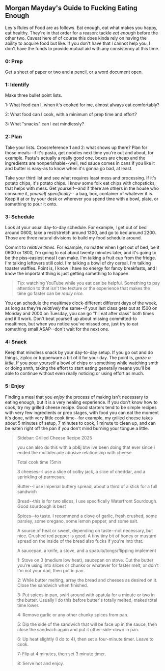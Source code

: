 ## Morgan Mayday's Guide to Fucking Eating Enough

Ley's Rules of Food are as follows. Eat enough, eat what makes you happy, eat healthy. They're in that order for a reason: tackle _eat enough_ before the other two. Caveat here of of course this does kinda rely on having the ability to acquire food but like. If you don't have that I cannot help you, I don't have the funds to provide mutual aid with any consistency at this time.

### 0: Prep
Get a sheet of paper or two and a pencil, or a word document open.

### 1: Identify
Make three bullet point lists. 

  1: What food can I, when it's cooked for me, almost always eat comfortably?
  
  2: What food can I cook, with a minimum of prep time and effort?
  
  3: What "snacks" can I eat mindlessly?

### 2: Plan
Take your lists. Crossreference 1 and 2: what shows up there? Plan for those meals--if it's pasta, get noodles next time you're out and about, for example. Pasta's actually a really good one, boxes are cheap and the ingredients are nonperishable--well, red sauce comes in cans if you like it and butter is easy-as to know when it's gonna go bad, at least.

Take your third list and see what requires least mess and processing. If it's potato chips, it's potato chips. I know some folk eat chips with chopsticks, that helps with mess. Get yourself--and if there are others in the house who consume it, _yourself specifically--_ a bag, box, container of whatever it is. Keep it at or by your desk or wherever you spend time with a bowl, plate, or something to pour it onto.

### 3: Schedule
Look at your usual day-to-day schedule. For example, I get out of bed around 0600, take a rest/stretch around 1300, and go to bed around 2200. Those are three natural divisions to build my food schedule around. 

Commit to _relative times._ For example, no matter when I get out of bed, be it 0600 or 1800, I'm going to eat about twenty minutes later, and it's going to be the piss-easiest meal I can make. I'm talking a fruit cup from the fridge. I'm talking leftovers still cold. I'm talking a bowl of dry cereal. I'm talking toaster waffles. Point is, I know I have no energy for fancy breakfasts, and I know the important thing is just getting something to happen.

> Tip: watching YouTube while you eat can be helpful. Something to pay attention to that isn't the texture or the experience that makes the time go faster can be _really nice._

You can schedule the mealtimes clock-different different days of the week, as long as they're _relatively_ the same--if your last class gets out at 1500 on Monday and 2000 on Tuesday, you can go "I'll eat after class" both times and it'll work. Don't beat yourself up about missing committed-to mealtimes, but when you notice you've missed one, just try to eat something small ASAP--don't wait for the next one.

### 4: Snack
Keep that mindless snack by your day-to-day setup. If you go out and do things, ziploc or tupperware a bit of it for your day. The point is, _graze a little._ If you pour yourself a bowl of chips or something while watching smth or doing smth, taking the effort to start eating generally means you'll be able to continue without even really noticing or using effort as much.

### 5: Enjoy
Finding a meal that you _enjoy_ the process of making isn't necessary to eating enough, but it is a very healing experience. If you don't know how to cook, try my grilled cheese recipe. Good starters tend to be simple recipes with very few ingredients or prep stages, with food you can eat the moment it's done, with very little cook time--for example, my grilled cheese takes about 5 minutes of setup, 7 minutes to cook, 1 minute to clean up, and can be eaten right off the pan if you don't mind burning your tongue a little.

> Sidebar: Grilled Cheese Recipe 2025
> 
> you can also do this with a pb&j btw ive been doing that ever since i ended the multidecade abusive relationship with cheese
> 
> Total cook time 15min
>
> 
> 3 cheeses--I use a slice of colby jack, a slice of cheddar, and a sprinkling of parmesan.
> 
> Butter--I use Imperial buttery spread, about a third of a stick for a full sandwich
> 
> Bread--this is for two slices, I use specifically Waterfront Sourdough. Good sourdough is best
> 
> Spices--to taste. I recommend a clove of garlic, fresh crushed, some parsley, some oregano, some lemon pepper, and some salt.
> 
> A source of heat or sweet, depending on taste--not necessary, but nice. Crushed red pepper is good. A tiny tiny bit of honey or mustard spread on the inside of the bread also fucks if you're into that.
>
> 
> A saucepan, a knife, a stove, and a spatula/tongs/flipping implement
>
> 
> 1: Stove on 3 (medium low heat), saucepan on stove. Cut the butter you're using into slices or chunks or whatever for faster melt, or don't I'm not your dad, then put in pan.
> 
> 2: While butter melting, array the bread and cheeses as desired on it. Close the sandwich when finished.
> 
> 3: Put spices in pan, swirl around with spatula for a minute or two in the butter. Usually I do this before butter's totally melted, makes total time lower.
> 
> 4: Remove garlic or any other chunky spices from pan.
> 
> 5: Dip the side of the sandwich that will be face up in the sauce, then close the sandwich again and put it other-side-down in pan.
> 
> 6: Up heat slightly (I do to 4), then set a four-minute timer. Leave to cook.
> 
> 7: Flip at 4 minutes, then set 3 minute timer.
> 
> 8: Serve hot and enjoy.

